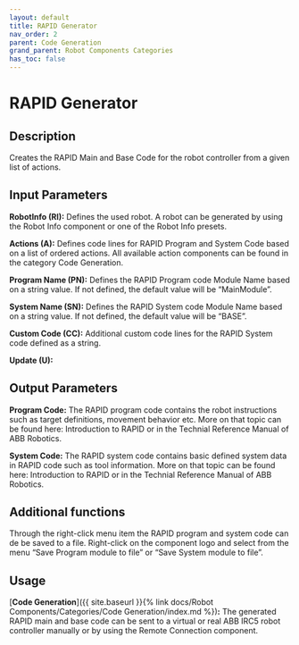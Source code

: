 ```yaml
---
layout: default
title: RAPID Generator
nav_order: 2
parent: Code Generation
grand_parent: Robot Components Categories
has_toc: false
---
```


# **RAPID Generator**

## **Description**

Creates the RAPID Main and Base Code for the robot controller from a given list of actions.

## **Input Parameters**

**RobotInfo (RI):** Defines the used robot. A robot can be generated by using the Robot Info component or one of the Robot Info presets. 

**Actions (A):** Defines code lines for RAPID Program and System Code based on a list of ordered actions. All available action components can be found in the category Code Generation.

**Program Name (PN):** Defines the RAPID Program code Module Name based on a string value. If not defined, the default value will be “MainModule”.

**System Name (SN):** Defines the RAPID System code Module Name based on a string value. If not defined, the default value will be “BASE”.

**Custom Code (CC):** Additional custom code lines for the RAPID System code defined as a string. 

**Update (U):** 

## **Output Parameters**

**Program Code:** The RAPID program code contains the robot instructions such as target definitions, movement behavior etc. More on that topic can be found here: Introduction to RAPID or in the Technial Reference Manual of ABB Robotics.

**System Code:** The RAPID system code contains basic defined system data in RAPID code such as tool information. More on that topic can be found here: Introduction to RAPID or in the Technial Reference Manual of ABB Robotics.

## Additional functions

Through the right-click menu item the RAPID program and system code can de be saved to a file. Right-click on the component logo and select from the menu “Save Program module to file” or “Save System module to file”.

## **Usage**

[**Code Generation**]({{ site.baseurl }}{% link docs/Robot Components/Categories/Code Generation/index.md %})**:** The generated RAPID main and base code can be sent to a virtual or real ABB IRC5 robot controller manually or by using the Remote Connection component.